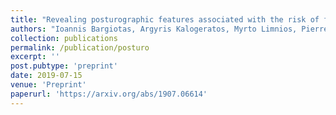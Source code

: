 ```yaml
---
title: "Revealing posturographic features associated with the risk of falling in patients with Parkinsonian syndromes via machine learning"
authors: "Ioannis Bargiotas, Argyris Kalogeratos, Myrto Limnios, Pierre–Paul Vidal, Damien Ricard, Nicolas Vayatis"
collection: publications
permalink: /publication/posturo
excerpt: ''
post.pubtype: 'preprint'
date: 2019-07-15
venue: 'Preprint'
paperurl: 'https://arxiv.org/abs/1907.06614'
---
```

